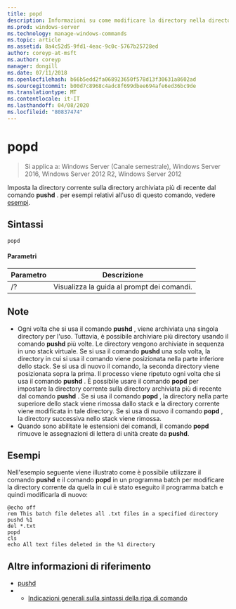 ```yaml
---
title: popd
description: Informazioni su come modificare la directory nella directory archiviata più di recente dal comando pushd.
ms.prod: windows-server
ms.technology: manage-windows-commands
ms.topic: article
ms.assetid: 8a4c52d5-9fd1-4eac-9c0c-5767b25728ed
author: coreyp-at-msft
ms.author: coreyp
manager: dongill
ms.date: 07/11/2018
ms.openlocfilehash: b66b5edd2fa068923650f578d13f30631a8602ad
ms.sourcegitcommit: b00d7c8968c4adc8f699dbee694afe6ed36bc9de
ms.translationtype: MT
ms.contentlocale: it-IT
ms.lasthandoff: 04/08/2020
ms.locfileid: "80837474"
---
```

# <a name="popd"></a>popd

>Si applica a: Windows Server (Canale semestrale), Windows Server 2016, Windows Server 2012 R2, Windows Server 2012

Imposta la directory corrente sulla directory archiviata più di recente dal comando **pushd** .
per esempi relativi all'uso di questo comando, vedere [esempi](#BKMK_examples).

## <a name="syntax"></a>Sintassi
```
popd
```

#### <a name="parameters"></a>Parametri
|Parametro|Descrizione|
|-------|--------|
|/?|Visualizza la guida al prompt dei comandi.|

## <a name="remarks"></a>Note
-   Ogni volta che si usa il comando **pushd** , viene archiviata una singola directory per l'uso. Tuttavia, è possibile archiviare più directory usando il comando **pushd** più volte.
    Le directory vengono archiviate in sequenza in uno stack virtuale. Se si usa il comando **pushd** una sola volta, la directory in cui si usa il comando viene posizionata nella parte inferiore dello stack. Se si usa di nuovo il comando, la seconda directory viene posizionata sopra la prima. Il processo viene ripetuto ogni volta che si usa il comando **pushd** .
    È possibile usare il comando **popd** per impostare la directory corrente sulla directory archiviata più di recente dal comando **pushd** . Se si usa il comando **popd** , la directory nella parte superiore dello stack viene rimossa dallo stack e la directory corrente viene modificata in tale directory. Se si usa di nuovo il comando **popd** , la directory successiva nello stack viene rimossa.
-   Quando sono abilitate le estensioni dei comandi, il comando **popd** rimuove le assegnazioni di lettera di unità create da **pushd**.

## <a name="examples"></a><a name="BKMK_examples"></a>Esempi
Nell'esempio seguente viene illustrato come è possibile utilizzare il comando **pushd** e il comando **popd** in un programma batch per modificare la directory corrente da quella in cui è stato eseguito il programma batch e quindi modificarla di nuovo:

```
@echo off
rem This batch file deletes all .txt files in a specified directory
pushd %1
del *.txt
popd
cls
echo All text files deleted in the %1 directory
```

## <a name="additional-references"></a>Altre informazioni di riferimento
-   [pushd](pushd.md)
-   - [Indicazioni generali sulla sintassi della riga di comando](command-line-syntax-key.md)

